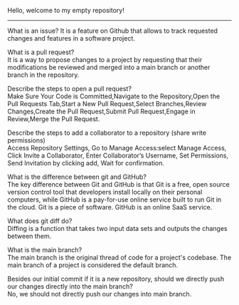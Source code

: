 Hello, welcome to my empty repository!

***********
What is an issue?
It is a feature on Github that allows to track requested changes and features in a software project.


 What is a pull request?  
 It is a way to propose changes to a project by requesting that their modifications be reviewed and merged into a main branch or another branch in the repository.

 Describe the steps to open a pull request?  
 Make Sure Your Code is Committed,Navigate to the Repository,Open the Pull Requests Tab,Start a New Pull Request,Select Branches,Review Changes,Create the Pull Request,Submit Pull Request,Engage in Review,Merge the Pull Request.

 Describe the steps to add a collaborator to a repository (share write permissions)  
 Access Repository Settings, Go to Manage Access:select Manage Access, Click Invite a Collaborator, Enter Collaborator’s Username, Set Permissions, Send Invitation by clicking add, Wait for confirmation.

 What is the difference between git and GitHub?  
 The key difference between Git and GitHub is that Git is a free, open source version control tool that developers install locally on their personal computers, while GitHub is a pay-for-use online service built to run Git in the cloud. Git is a piece of software. GitHub is an online SaaS service.

 What does git diff do?  
 Diffing is a function that takes two input data sets and outputs the changes between them.

 What is the main branch?  
 The main branch is the original thread of code for a project's codebase. The main branch of a project is considered the default branch.

 Besides our initial commit if it is a new repository, should we directly push our changes directly into the main branch?  
 No, we should not directly push our changes into main branch.

 
